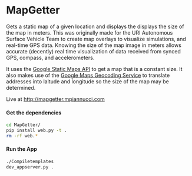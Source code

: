 MapGetter
=========

Gets a static map of a given location and displays the displays the size of the map in meters. This was originally made for the URI Autonomous Surface Vehicle Team to create map overlays to visualize simulations, and real-time GPS data. Knowing the size of the map image in meters allows accurate (decently) real time visualization of data received from synced GPS, compass, and accelerometers. 

It uses the [Google Static Maps API](https://developers.google.com/maps/documentation/staticmaps/) to get a map that is a constant size. It also makes use of the [Google Maps Geocoding Service](https://developers.google.com/maps/documentation/javascript/geocoding) to translate addresses into laitude and longitude so the size of the map may be determined. 

Live at http://mapgetter.mpiannucci.com

#### Get the dependencies
```bash
cd MapGetter/
pip install web.py -t .
rm -rf web.*
```

#### Run the App
```bash
./Compiletemplates
dev_appserver.py .
```
